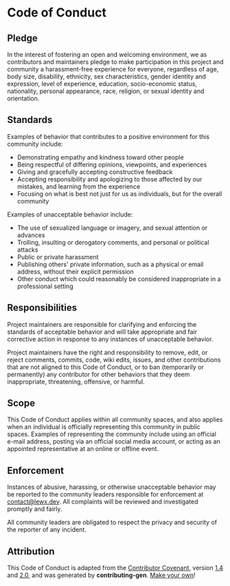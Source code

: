 <!-- learn more: https://docs.github.com/en/communities/setting-up-your-project-for-healthy-contributions/adding-a-code-of-conduct-to-your-project -->

# Code of Conduct

## Pledge

In the interest of fostering an open and welcoming environment, we as
contributors and maintainers pledge to make participation in this project and
community a harassment-free experience for everyone, regardless of age, body
size, disability, ethnicity, sex characteristics, gender identity and
expression, level of experience, education, socio-economic status, nationality,
personal appearance, race, religion, or sexual identity and orientation.

## Standards

Examples of behavior that contributes to a positive environment for this
community include:

- Demonstrating empathy and kindness toward other people
- Being respectful of differing opinions, viewpoints, and experiences
- Giving and gracefully accepting constructive feedback
- Accepting responsibility and apologizing to those affected by our mistakes,
  and learning from the experience
- Focusing on what is best not just for us as individuals, but for the
  overall community

Examples of unacceptable behavior include:

- The use of sexualized language or imagery, and sexual attention or
  advances
- Trolling, insulting or derogatory comments, and personal or political attacks
- Public or private harassment
- Publishing others' private information, such as a physical or email
  address, without their explicit permission
- Other conduct which could reasonably be considered inappropriate in a
  professional setting

## Responsibilities

Project maintainers are responsible for clarifying and enforcing the standards
of acceptable behavior and will take appropriate and fair corrective action in
response to any instances of unacceptable behavior.

Project maintainers have the right and responsibility to remove, edit, or reject
comments, commits, code, wiki edits, issues, and other contributions that are
not aligned to this Code of Conduct, or to ban (temporarily or permanently) any
contributor for other behaviors that they deem inappropriate, threatening,
offensive, or harmful.

## Scope

This Code of Conduct applies within all community spaces, and also applies when
an individual is officially representing this community in public spaces.
Examples of representing the community include using an official e-mail address,
posting via an official social media account, or acting as an appointed
representative at an online or offline event.

## Enforcement

Instances of abusive, harassing, or otherwise unacceptable behavior may be
reported to the community leaders responsible for enforcement at
[contact@lewx.dev](mailto:contact@lewx.dev).
All complaints will be reviewed and investigated promptly and fairly.

All community leaders are obligated to respect the privacy and security of the
reporter of any incident.

## Attribution

This Code of Conduct is adapted from the
[Contributor Covenant](https://contributor-covenant.org/), version
[1.4](https://www.contributor-covenant.org/version/1/4/code-of-conduct/code_of_conduct.md) and
[2.0](https://www.contributor-covenant.org/version/2/0/code_of_conduct/code_of_conduct.md),
and was generated by **contributing-gen**. [Make your own](https://generator.contributing.md)!
